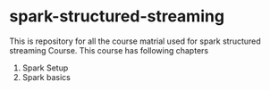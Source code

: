 # spark-structured-streaming
This is repository for all the course matrial used for spark structured streaming Course.
This course has following chapters
1. Spark Setup
2. Spark basics
